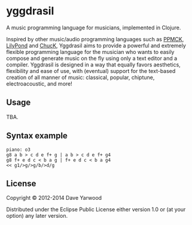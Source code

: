 # yggdrasil

A music programming language for musicians, implemented in Clojure.

Inspired by other music/audio programming languages such as [PPMCK][ppmck], 
[LilyPond][lilypond] and [ChucK][chuck], Yggdrasil aims to provide a 
powerful and extremely flexible programming language for the musician who wants 
to easily compose and generate music on the fly using only a text editor and a 
compiler. Yggdrasil is designed in a way that equally favors aesthetics, 
flexibility and ease of use, with (eventual) support for the text-based creation 
of all manner of music: classical, popular, chiptune, electroacoustic, and more!

[ppmck]: http://ppmck.wikidot.com/what-is-ppmck
[lilypond]: http://www.lilypond.org
[chuck]: http://chuck.cs.princeton.edu

## Usage

TBA.

## Syntax example

    piano: o3 
    g8 a b > c d e f+ g | a b > c d e f+ g4
    g8 f+ e d c < b a g | f+ e d c < b a g4 
    << g1/>g/>g/b/>d/g

## License

Copyright © 2012-2014 Dave Yarwood

Distributed under the Eclipse Public License either version 1.0 or (at
your option) any later version.
